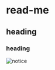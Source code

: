 # read-me

## heading

### heading
![notice](https://user-images.githubusercontent.com/44253710/66183659-4135b600-e697-11e9-8e8e-50ed1611e60c.png)

